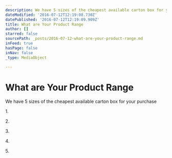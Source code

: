 ```yaml
---
description: We have 5 sizes of the cheapest available carton box for your purchase
dateModified: '2016-07-12T12:19:08.730Z'
datePublished: '2016-07-12T12:19:09.909Z'
title: What are Your Product Range
author: []
starred: false
sourcePath: _posts/2016-07-12-what-are-your-product-range.md
inFeed: true
hasPage: false
inNav: false
_type: MediaObject

---
```

# What are Your Product Range

We have 5 sizes of the cheapest available carton box for your purchase

1\.

2\.

3\.

4\.

5\.